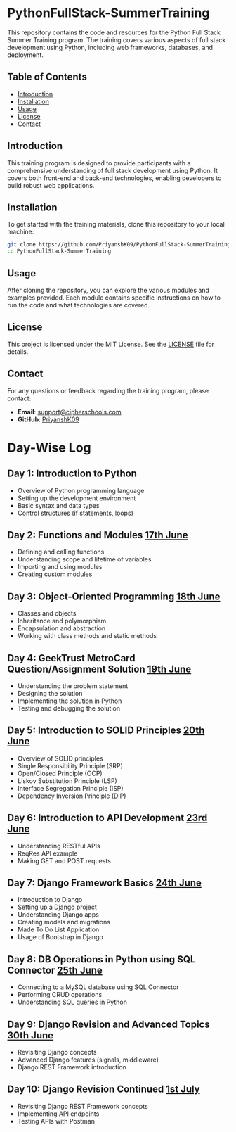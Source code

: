 # PythonFullStack-SummerTraining
This repository contains the code and resources for the Python Full Stack Summer Training program. The training covers various aspects of full stack development using Python, including web frameworks, databases, and deployment.

## Table of Contents
- [Introduction](#introduction)
- [Installation](#installation)
- [Usage](#usage)
- [License](#license)
- [Contact](#contact)

## Introduction
This training program is designed to provide participants with a comprehensive understanding of full stack development using Python. It covers both front-end and back-end technologies, enabling developers to build robust web applications.

## Installation
To get started with the training materials, clone this repository to your local machine:

```bash
git clone https://github.com/PriyanshK09/PythonFullStack-SummerTraining.git
cd PythonFullStack-SummerTraining
```

## Usage
After cloning the repository, you can explore the various modules and examples provided. Each module contains specific instructions on how to run the code and what technologies are covered.

## License
This project is licensed under the MIT License. See the [LICENSE](LICENSE) file for details.

## Contact
For any questions or feedback regarding the training program, please contact:
- **Email**: [support@cipherschools.com](mailto:support@cipherschools.com)
- **GitHub**: [PriyanshK09](https://github.com/PriyanshK09)

# Day-Wise Log
## Day 1: Introduction to Python
- Overview of Python programming language
- Setting up the development environment
- Basic syntax and data types
- Control structures (if statements, loops)

## Day 2: Functions and Modules [17th June](/17-6-25/)
- Defining and calling functions
- Understanding scope and lifetime of variables
- Importing and using modules
- Creating custom modules

## Day 3: Object-Oriented Programming [18th June](/18-6-25/)
- Classes and objects
- Inheritance and polymorphism
- Encapsulation and abstraction
- Working with class methods and static methods

## Day 4: GeekTrust MetroCard Question/Assignment Solution [19th June](/19-6-25/)
- Understanding the problem statement
- Designing the solution
- Implementing the solution in Python
- Testing and debugging the solution

## Day 5: Introduction to SOLID Principles [20th June](/20-6-25/)
- Overview of SOLID principles
- Single Responsibility Principle (SRP)
- Open/Closed Principle (OCP)
- Liskov Substitution Principle (LSP)
- Interface Segregation Principle (ISP)
- Dependency Inversion Principle (DIP)

## Day 6: Introduction to API Development [23rd June](/23-6-25/)
- Understanding RESTful APIs
- ReqRes API example
- Making GET and POST requests

## Day 7: Django Framework Basics [24th June](/24-6-25/)
- Introduction to Django
- Setting up a Django project
- Understanding Django apps
- Creating models and migrations
- Made To Do List Application
- Usage of Bootstrap in Django

## Day 8: DB Operations in Python using SQL Connector [25th June](/25-6-25/)
- Connecting to a MySQL database using SQL Connector
- Performing CRUD operations
- Understanding SQL queries in Python

## Day 9: Django Revision and Advanced Topics [30th June](/30-6-25/)
- Revisiting Django concepts
- Advanced Django features (signals, middleware)
- Django REST Framework introduction

## Day 10: Django Revision Continued [1st July](/30-6-25/)
- Revisiting Django REST Framework concepts
- Implementing API endpoints
- Testing APIs with Postman